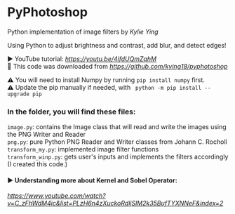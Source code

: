 # PyPhotoshop
Python implementation of image filters by *Kylie Ying* 

Using Python to adjust brightness and contrast, add blur, and detect edges! 

▶️ YouTube tutorial: *https://youtu.be/4ifdUQmZqhM* <br/>
📩 This code was downloaded from *https://github.com/kying18/pyphotoshop*

⚠️ You will need to install Numpy by running ```pip install numpy``` first. <br/>
⚠️ Update the pip manually if needed, with ``` python -m pip install --upgrade pip```

### In the folder, you will find these files:

```image.py```: contains the Image class that will read and write the images using the PNG Writer and Reader<br/>
```png.py```: pure Python PNG Reader and Writer classes from Johann C. Rocholl<br/>
```transform_my.py```: implemented image filter functions<br/>
```transform_winp.py```: gets user's inputs and implements the filters accordingly (I created this code.)

#### ▶️ Understanding more about Kernel and Sobel Operator:<br/>
*https://www.youtube.com/watch?v=C_zFhWdM4ic&list=PLzH6n4zXuckoRdljSlM2k35BufTYXNNeF&index=2*
